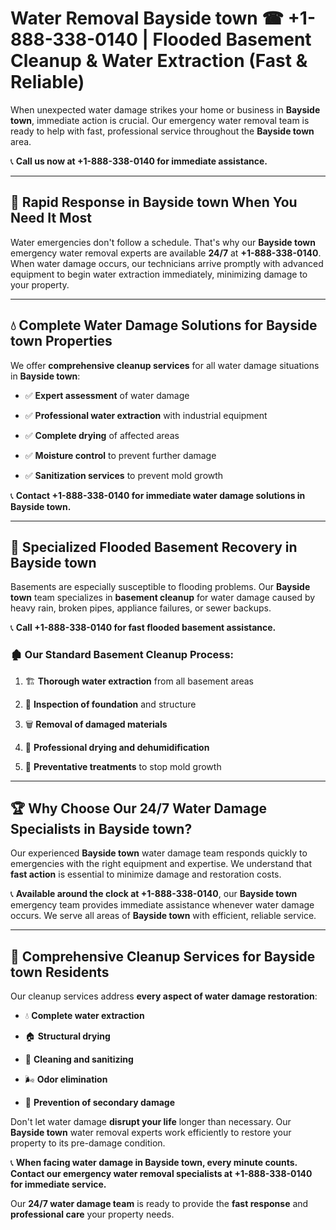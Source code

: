 # Water Removal Bayside town ☎ +1-888-338-0140 | Flooded Basement Cleanup & Water Extraction (Fast & Reliable)

When unexpected water damage strikes your home or business in **Bayside town**, immediate action is crucial. Our emergency water removal team is ready to help with fast, professional service throughout the **Bayside town** area. 

📞 **Call us now at +1-888-338-0140 for immediate assistance.**
---
## 🚀 Rapid Response in Bayside town When You Need It Most
Water emergencies don't follow a schedule. That's why our **Bayside town** emergency water removal experts are available **24/7** at **+1-888-338-0140**. When water damage occurs, our technicians arrive promptly with advanced equipment to begin water extraction immediately, minimizing damage to your property.
---
## 💧 Complete Water Damage Solutions for Bayside town Properties
We offer **comprehensive cleanup services** for all water damage situations in **Bayside town**:
- ✅ **Expert assessment** of water damage  
- ✅ **Professional water extraction** with industrial equipment  
- ✅ **Complete drying** of affected areas  
- ✅ **Moisture control** to prevent further damage  
- ✅ **Sanitization services** to prevent mold growth  
📞 **Contact +1-888-338-0140 for immediate water damage solutions in Bayside town.**
---
## 🌊 Specialized Flooded Basement Recovery in Bayside town
Basements are especially susceptible to flooding problems. Our **Bayside town** team specializes in **basement cleanup** for water damage caused by heavy rain, broken pipes, appliance failures, or sewer backups. 
📞 **Call +1-888-338-0140 for fast flooded basement assistance.**
### 🏚️ Our Standard Basement Cleanup Process:
1. 🏗️ **Thorough water extraction** from all basement areas  
2. 🔎 **Inspection of foundation** and structure  
3. 🗑️ **Removal of damaged materials**  
4. 💨 **Professional drying and dehumidification**  
5. 🚫 **Preventative treatments** to stop mold growth  
---
## 🏆 Why Choose Our 24/7 Water Damage Specialists in Bayside town?
Our experienced **Bayside town** water damage team responds quickly to emergencies with the right equipment and expertise. We understand that **fast action** is essential to minimize damage and restoration costs.
📞 **Available around the clock at +1-888-338-0140**, our **Bayside town** emergency team provides immediate assistance whenever water damage occurs. We serve all areas of **Bayside town** with efficient, reliable service.
---
## 🧹 Comprehensive Cleanup Services for Bayside town Residents
Our cleanup services address **every aspect of water damage restoration**:
- 💧 **Complete water extraction**  
- 🏠 **Structural drying**  
- 🧼 **Cleaning and sanitizing**  
- 🌬️ **Odor elimination**  
- 🚫 **Prevention of secondary damage**  
Don't let water damage **disrupt your life** longer than necessary. Our **Bayside town** water removal experts work efficiently to restore your property to its pre-damage condition.
📞 **When facing water damage in Bayside town, every minute counts. Contact our emergency water removal specialists at +1-888-338-0140 for immediate service.**
Our **24/7 water damage team** is ready to provide the **fast response** and **professional care** your property needs.
